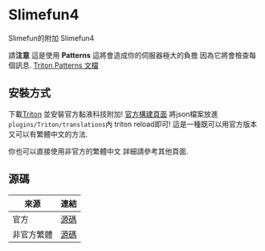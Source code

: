 # Slimefun4

Slimefun的附加 Slimefun4

請**注意** 
這是使用 **Patterns** 這將會造成你的伺服器極大的負擔
因為它將會檢查每個訊息. [Triton Patterns 文檔](https://triton.rexcantor64.com/concepts/patterns.html#using-the-feature)

## 安裝方式

下載[Triton](https://www.spigotmc.org/resources/triton-translate-your-server.30331/)
並安裝官方黏液科技附加! [官方構建頁面](https://thebusybiscuit.github.io/builds/)
將json檔案放進```plugins/Triton/translations```內 triton reload即可!
這是一種既可以用官方版本又可以有繁體中文的方法.

你也可以直接使用非官方的繁體中文 詳細請參考其他頁面.

## 源碼

| 來源 | 連結 |
| ---- | ---- |
| 官方 | [源碼](https://github.com/Slimefun/Slimefun4) |
| 非官方繁體 | [源碼](https://github.com/xMikux/Slimefun4) |
